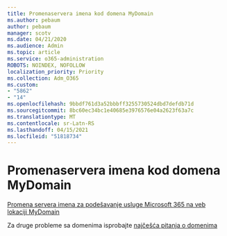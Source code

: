 ```yaml
---
title: Promenaservera imena kod domena MyDomain
ms.author: pebaum
author: pebaum
manager: scotv
ms.date: 04/21/2020
ms.audience: Admin
ms.topic: article
ms.service: o365-administration
ROBOTS: NOINDEX, NOFOLLOW
localization_priority: Priority
ms.collection: Adm_O365
ms.custom:
- "5862"
- "14"
ms.openlocfilehash: 9bbdf761d3a52bbbff3255730524dbd7defdb71d
ms.sourcegitcommit: 8bc60ec34bc1e40685e3976576e04a2623f63a7c
ms.translationtype: MT
ms.contentlocale: sr-Latn-RS
ms.lasthandoff: 04/15/2021
ms.locfileid: "51818734"
---
```

# <a name="change-nameservers-at-mydomain"></a>Promenaservera imena kod domena MyDomain

[Promena servera imena za podešavanje usluge Microsoft 365 na veb lokaciji MyDomain](https://docs.microsoft.com/microsoft-365/admin/dns/change-nameservers-at-mydomain?view=o365-worldwide)

Za druge probleme sa domenima isprobajte [najčešća pitanja o domenima](https://docs.microsoft.com/microsoft-365/admin/setup/domains-faq?view=o365-worldwide)